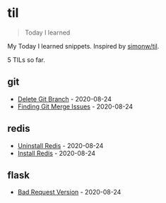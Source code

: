 # til

> Today I learned

My Today I learned snippets. Inspired by [simonw/til](https://github.com/simonw/til).

<!-- count starts -->5<!-- count ends --> TILs so far.

<!-- index starts -->
## git

* [Delete Git Branch](https://github.com/shireenrao/til/blob/master/git/delete-git-branch.md) - 2020-08-24
* [Finding Git Merge Issues](https://github.com/shireenrao/til/blob/master/git/find-merge-issues.md) - 2020-08-24

## redis

* [Uninstall Redis](https://github.com/shireenrao/til/blob/master/redis/uninstall-redis.md) - 2020-08-24
* [Install Redis](https://github.com/shireenrao/til/blob/master/redis/install-redis.md) - 2020-08-24

## flask

* [Bad Request Version](https://github.com/shireenrao/til/blob/master/flask/bad-request.md) - 2020-08-24
<!-- index ends -->
